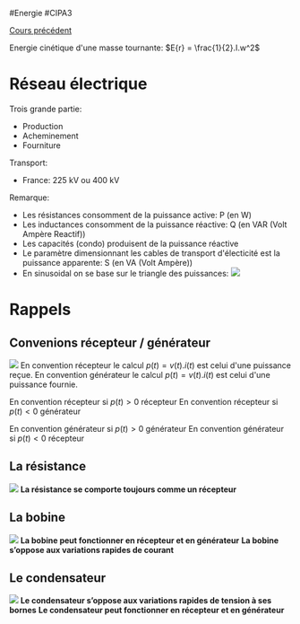 #Energie #CIPA3 

[Cours précédent](Energie%20Cours%202.md)

Energie cinétique d'une masse tournante: $E{r} = \frac{1}{2}.I.w^2$

# Réseau électrique
Trois grande partie: 
- Production
- Acheminement
- Fourniture

Transport:
- France: 225 kV ou 400 kV

Remarque:
- Les résistances consomment de la puissance active: P (en W)
- Les inductances consomment de la puissance réactive: Q (en VAR (Volt Ampère Reactif))
- Les capacités (condo) produisent de la puissance réactive
- Le paramètre dimensionnant les cables de transport d'électicité est la puissance apparente: S (en VA (Volt Ampère))
- En sinusoidal on se base sur le triangle des puissances:
![](https://i0.wp.com/www.lokelect-engineering.com/wp-content/uploads/2021/02/triangle-des-puissances.jpg?resize=579%2C381&ssl=1)

# Rappels
## Convenions récepteur / générateur
![](https://encrypted-tbn0.gstatic.com/images?q=tbn:ANd9GcRaswJYuUxjKaeEcIDYWbaOqSamAGQROIr2kQ&s)
En convention récepteur le calcul $p(t) = v(t).i(t)$ est celui d'une puissance reçue.
En convention générateur le calcul $p(t) = v(t).i(t)$ est celui d'une puissance fournie.

En convention récepteur si $p(t) > 0$ récepteur
En convention récepteur si $p(t) < 0$ générateur

En convention générateur si $p(t) > 0$ générateur
En convention générateur si $p(t) < 0$ récepteur

## La résistance
![](https://cdn.breizhhardware.fr/FAKA3/PAkOCURe56.png/raw)
**La résistance se comporte toujours comme un récepteur**
## La bobine
![](https://cdn.breizhhardware.fr/FAKA3/sEKotUsA23.png/raw)
**La bobine peut fonctionner en récepteur et en générateur**
**La bobine s’oppose aux variations rapides de courant**
## Le condensateur
![](https://cdn.breizhhardware.fr/FAKA3/yaFEREre86.png/raw)
**Le condensateur s’oppose aux variations rapides de tension à ses bornes**
**Le condensateur peut fonctionner en récepteur et en générateur**
